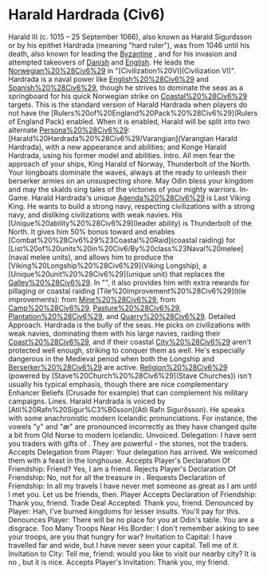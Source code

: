 # Harald Hardrada (Civ6)

Harald III (c. 1015 – 25 September 1066), also known as Harald Sigurdsson or by his epithet Hardrada (meaning "hard ruler"), was from 1046 until his death, also known for leading the [Byzantine](Byzantine) , and for his invasion and attempted takeovers of [Danish](Denmark) and [English](England). He leads the [Norwegian%20%28Civ6%29](Norwegians) in "[Civilization%20VI](Civilization VI)".
Hardrada is a naval power like [English%20%28Civ6%29](England) and [Spanish%20%28Civ6%29](Spain), though he strives to dominate the seas as a springboard for his quick Norwegian strike on [Coastal%20%28Civ6%29](coastal) targets.
This is the standard version of Harald Hardrada when players do not have the [Rulers%20of%20England%20Pack%20%28Civ6%29](Rulers of England Pack) enabled. When it is enabled, Harald will be split into two alternate [Persona%20%28Civ6%29](personas): [Harald%20Hardrada%20%28Civ6%29/Varangian](Varangian Harald Hardrada), with a new appearance and abilities; and Konge Harald Hardrada, using his former model and abilities.
Intro.
 All men fear the approach of your ships, King Harald of Norway, Thunderbolt of the North. Your longboats dominate the waves, always at the ready to unleash their berserker armies on an unsuspecting shore. May Odin bless your kingdom and may the skalds sing tales of the victories of your mighty warriors.
In-Game.
Harald Hardrada's unique [Agenda%20%28Civ6%29](agenda) is Last Viking King. He wants to build a strong navy, respecting civilizations with a strong navy, and disliking civilizations with weak navies.
His [Unique%20ability%20%28Civ6%29](leader ability) is Thunderbolt of the North. It gives him 50% bonus toward and enables [Combat%20%28Civ6%29%23Coastal%20Raid](coastal raiding) for [List%20of%20units%20in%20Civ6/By%20class%23Naval%20melee](naval melee units), and allows him to produce the [Viking%20Longship%20%28Civ6%29](Viking Longship), a [Unique%20unit%20%28Civ6%29](unique unit) that replaces the [Galley%20%28Civ6%29](Galley). In "", it also provides him with extra rewards for pillaging or coastal raiding [Tile%20improvement%20%28Civ6%29](tile improvements): from [Mine%20%28Civ6%29](Mines), from [Camp%20%28Civ6%29](Camps), [Pasture%20%28Civ6%29](Pastures), [Plantation%20%28Civ6%29](Plantations), and [Quarry%20%28Civ6%29](Quarries).
Detailed Approach.
Hardrada is the bully of the seas. He picks on civilizations with weak navies, dominating them with his large navies, raiding their [Coast%20%28Civ6%29](coasts), and if their coastal [City%20%28Civ6%29](cities) aren't protected well enough, striking to conquer them as well. He's especially dangerous in the Medieval period when both the Longship and [Berserker%20%28Civ6%29](Berserker) are active. [Religion%20%28Civ6%29](Religion) (powered by [Stave%20Church%20%28Civ6%29](Stave Churches)) isn't usually his typical emphasis, though there are nice complementary Enhancer Beliefs (Crusade for example) that can complement his military campaigns.
Lines.
Harald Hardrada is voiced by [Atli%20Rafn%20Sigur%C3%B0sson](Atli Rafn Sigurðsson). He speaks with some anachronistic modern Icelandic pronunciations. For instance, the vowels "y" and "æ" are pronounced incorrectly as they have changed quite a bit from Old Norse to modern Icelandic.
Unvoiced.
Delegation: I have sent you traders with gifts of . They are powerful - the stones, not the traders.
Accepts Delegation from Player: Your delegation has arrived. We welcomed them with a feast in the longhouse.
Accepts Player's Declaration Of Friendship: Friend? Yes, I am a friend.
Rejects Player's Declaration Of Friendship: No, not for all the treasure in .
Requests Declaration of Friendship: In all my travels I have never met someone as great as I am until I met you. Let us be friends, then.
Player Accepts Declaration of Friendship: Thank you, friend.
Trade Deal Accepted: Thank you, friend.
Denounced by Player: Hah, I’ve burned kingdoms for lesser insults. You'll pay for this.
Denounces Player: There will be no place for you at Odin's table. You are a disgrace.
Too Many Troops Near His Border: I don't remember asking to see your troops, are you that hungry for war?
Invitation to Capital: I have travelled far and wide, but I have never seen your capital. Tell me of it.
Invitation to City: Tell me, friend: would you like to visit our nearby city? It is no , but it is nice.
Accepts Player's Invitation: Thank you, my friend.